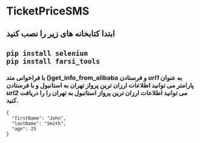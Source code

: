 # TicketPriceSMS
## ابتدا کتابخانه های زیر را نصب کنید 
``` pip install selenium ```  
``` pip install farsi_tools ```
---
### با فراخوانی متد **()get_info_from_alibaba**  و فرستادن *url1* به عنوان پارامتر می توانید اطلاعات ارزان ترین پرواز تهران به استانبول و با فرستادن *url2* می توانید اطلاعات ارزان ترین پرواز استانبول به تهران را را دریافت کنید. 
```
{
  "firstName": "John",
  "lastName": "Smith",
  "age": 25
}
```






